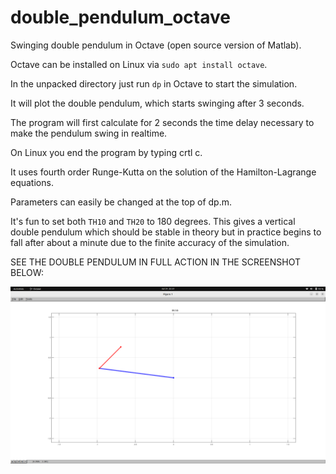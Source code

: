 # double_pendulum_octave
Swinging double pendulum in Octave (open source version of Matlab). 

Octave can be installed on Linux via `sudo apt install octave`.

In the unpacked directory just run `dp` in Octave to start the simulation.

It will plot the double pendulum, which starts swinging after 3 seconds.

The program will first calculate for 2 seconds the time delay necessary to make the pendulum swing in realtime.

On Linux you end the program by typing crtl c. 

It uses fourth order Runge-Kutta on the solution of the Hamilton-Lagrange equations.

Parameters can easily be changed at the top of dp.m.

It's fun to set both `TH10` and `TH20` to 180 degrees.
This gives a vertical double pendulum which should be stable in theory but in practice begins to fall after about a minute due to the finite accuracy of the simulation.

SEE THE DOUBLE PENDULUM IN FULL ACTION IN THE SCREENSHOT BELOW:



![Screenshot](dp.png)
